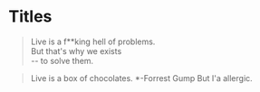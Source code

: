 # Titles
>Live is a f**king hell of problems.  
>But that's why we exists  
>-- to solve them.

>Live is a box of chocolates.
>*-Forrest Gump
>But I'a allergic.
>